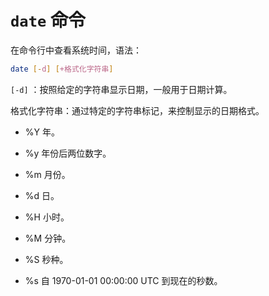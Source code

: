 # `date` 命令

在命令行中查看系统时间，语法：

```bash
date [-d] [+格式化字符串]
```

`[-d]` ：按照给定的字符串显示日期，一般用于日期计算。

格式化字符串：通过特定的字符串标记，来控制显示的日期格式。

- %Y 年。

- %y 年份后两位数字。

- %m 月份。

- %d 日。

- %H 小时。

- %M 分钟。

- %S 秒种。

- %s 自 1970-01-01 00:00:00 UTC 到现在的秒数。